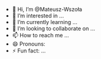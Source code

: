 - 👋 Hi, I’m @Mateusz-Wszoła
- 👀 I’m interested in ...
- 🌱 I’m currently learning ...
- 💞️ I’m looking to collaborate on ...
- 📫 How to reach me ...
- 😄 Pronouns:
- ⚡ Fun fact: ...

<!---
Mateusz-Bob/Mateusz-Bob is a ✨ special ✨ repository because its `README.md` (this file) appears on your GitHub profile.
You can click the Preview link to take a look at your changes.
--->
